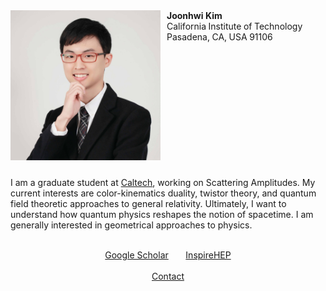 <div class="container">
  <div style="float:left">
    <img src="/images/amiti22-8a-square-qual3.jpg" style="max-width:240px; min-width:200px; margin:0px 10px 10px 0px">
  </div>
  <div style="col-5">
    <b>Joonhwi Kim                    </b>
    <br>
    California Institute of Technology
    <br>
    Pasadena, CA, USA 91106           
  </div>
  <br clear="all">
  <p>
    <!-- I am a graduate student at Caltech, working on Scattering Amplitudes. In a sense, I am a “relativist” learning how to rethink the very notion of spacetime and gravity from amplitudes in quantum field theory. Specifically, my current interests are color-kinematics duality and twistor theory. More generally, I am interested in geometrical approaches to physics. -->
    I am a graduate student at <a href="https://pma.caltech.edu/people/joonhwi-kim">Caltech</a>,
    working on Scattering Amplitudes.
    <!-- I am currently interested in -->
    My current interests are
    color-kinematics duality,
    twistor theory,
    and quantum field theoretic approaches to general relativity.
    Ultimately, I want to understand how quantum physics reshapes the notion of spacetime.
    <!-- Broadly speaking,  -->
    I am generally interested in geometrical approaches to physics.
  </p>
</div>

<div class="container">
  <p style="text-align:center">
    <br>
    <a href="https://scholar.google.com/citations?user=A15RZN4AAAAJ">Google Scholar</a>
    &nbsp;&nbsp;&nbsp;&nbsp;&nbsp;
    <a href="https://inspirehep.net/authors/1926101">InspireHEP</a>
    <br>
    &nbsp;
    <br>
    <a href="/contact/index.html">Contact </a>
  </p>
</div>